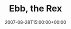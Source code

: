 ---
templateKey: event
guid: 0893fdf7-6eab-11ea-99c5-002590d1d1b0
date: 2007-08-28T15:00:00+00:00
eventTime: '6:30-8:30'
title: Ebb, the Rex
artist: Ebb
city: Toronto
venue: the Rex
group: Tim Shia
---